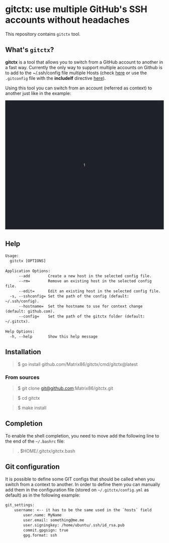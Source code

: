 # gitctx: use multiple GitHub's SSH accounts without headaches

This repository contains `gitctx` tool. 

## What's `gitctx`?

**gitctx** is a tool that allows you to switch from a GitHub account to another in a fast way.
Currently the only way to support multiple accounts on Github is to add to the ~/.ssh/config file multiple Hosts (check [here](https://gist.github.com/rahularity/86da20fe3858e6b311de068201d279e3) or use the `.gitconfig` file with the **includeIf** directive [here](https://blog.gitguardian.com/8-easy-steps-to-set-up-multiple-git-accounts/)).

Using this tool you can switch from an account (referred as context) to another just like in the example:

![demo](img/demo.gif)

## Help

```
Usage:
  gitctx [OPTIONS]

Application Options:
      --add        Create a new host in the selected config file.
      --rm=        Remove an existing host in the selected config file.
      --edit=      Edit an existing host in the selected config file.
  -s, --sshconfig= Set the path of the config (default: ~/.ssh/config).
      --hostname=  Set the hostname to use for context change (default: github.com).
      --config=    Set the path of the gitctx folder (default: ~/.gitctx).

Help Options:
  -h, --help       Show this help message
```

## Installation

> $ go install github.com/Matrix86/gitctx/cmd/gitctx@latest

### From sources

> $ git clone git@github.com:Matrix86/gitctx.git

> $ cd gitctx

> $ make install

## Completion

To enable the shell completion, you need to move add the following line to the end of the `~/.bashrc` file:

> . $HOME/.gitctx/gitctx.bash

## Git configuration

It is possible to define some GIT configs that should be called when you switch from a context to another. 
In order to define them you can manually add them in the configuration file (stored on `~/.gitctx/config.yml` as default) as in the following example:

```
git_settings:
    username: <-- it has to be the same used in the `hosts` field
        user.name: MyName
        user.email: something@me.me
        user.signingkey: /home/ubuntu/.ssh/id_rsa.pub
        commit.gpgsign: true
        gpg.format: ssh
```